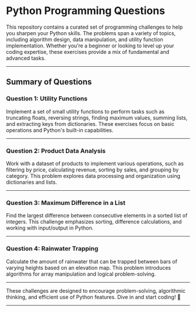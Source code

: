 # Python Programming Questions

This repository contains a curated set of programming challenges to help you sharpen your Python skills. The problems span a variety of topics, including algorithm design, data manipulation, and utility function implementation. Whether you’re a beginner or looking to level up your coding expertise, these exercises provide a mix of fundamental and advanced tasks.

---

## Summary of Questions

### **Question 1: Utility Functions**  
Implement a set of small utility functions to perform tasks such as truncating floats, reversing strings, finding maximum values, summing lists, and extracting keys from dictionaries. These exercises focus on basic operations and Python's built-in capabilities.  

---

### **Question 2: Product Data Analysis**  
Work with a dataset of products to implement various operations, such as filtering by price, calculating revenue, sorting by sales, and grouping by category. This problem explores data processing and organization using dictionaries and lists.  

---

### **Question 3: Maximum Difference in a List**  
Find the largest difference between consecutive elements in a sorted list of integers. This challenge emphasizes sorting, difference calculations, and working with input/output in Python.  

---

### **Question 4: Rainwater Trapping**  
Calculate the amount of rainwater that can be trapped between bars of varying heights based on an elevation map. This problem introduces algorithms for array manipulation and logical problem-solving.

----

These challenges are designed to encourage problem-solving, algorithmic thinking, and efficient use of Python features. Dive in and start coding! 🚀

--- 
